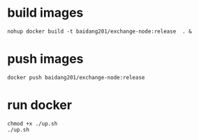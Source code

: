 # build images
```
nohup docker build -t baidang201/exchange-node:release  . &
```

# push images
```
docker push baidang201/exchange-node:release
```

# run docker
```
chmod +x ./up.sh
./up.sh
```